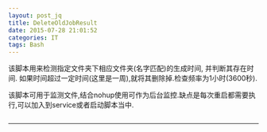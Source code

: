 ```yaml
---
layout: post_jq
title: DeleteOldJobResult
date: 2015-07-28 21:01:52
categories: IT
tags: Bash
---
```


该脚本用来检测指定文件夹下相应文件夹(名字匹配)的生成时间, 并判断其存在时间. 如果时间超过一定时间(这里是一周),就将其删除掉.检查频率为1小时(3600秒).

该脚本可用于监测文件,结合nohup使用可作为后台监控.缺点是每次重启都需要执行,可以加入到service或者启动脚本当中.

<pre><code class="language-python" id="src"></code></pre>

<script>
$.get("/other/scripts/deleteOldJob.sh",function(data,status){
	$("#src").html(data);
	Prism.highlightAll();
});
</script>

------
